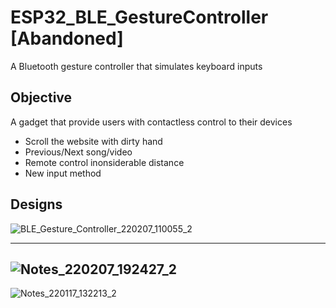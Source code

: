 # ESP32_BLE_GestureController [Abandoned]
A Bluetooth gesture controller that simulates keyboard inputs

## Objective
A gadget that provide users with contactless control to their devices
- Scroll the website with dirty hand
- Previous/Next song/video
- Remote control inonsiderable distance
- New input method

## Designs

![BLE_Gesture_Controller_220207_110055_2](https://user-images.githubusercontent.com/56528924/181028651-1491e83c-6542-4d79-b6d3-aba188a287f7.jpg)

---------------------------------------------------------------------------------------------------------------

![Notes_220207_192427_2](https://user-images.githubusercontent.com/56528924/181028714-c108558a-2b73-46b3-bb40-b56ae43b3796.jpg)
---------------------------------------------------------------------------------------------------------------

![Notes_220117_132213_2](https://user-images.githubusercontent.com/56528924/181028911-8f0ab5f4-0469-4cf5-8fd0-5e2ba6c6cd77.jpg)
